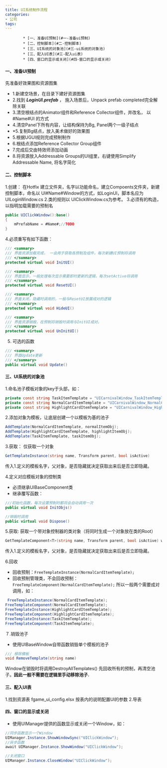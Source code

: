 ```yaml
---
title: UI系统制作流程
categories:
- 公司
tags: 
---
```


			* [一、准备UI预制](#一-准备ui预制)
			* [二、控制脚本](#二-控制脚本)
			* [三、UI系统的对象池](#三-ui系统的对象池)
			* [三、配入UI表](#三-配入ui表)
			* [四、窗口的显示或关闭](#四-窗口的显示或关闭)

#### 一、准备UI预制
先准备好效果图和资源图集
* 1.新建空场景，在目录下建好资源图集
* 2.找到 ***LoginUI.prefab*** ， 施入场景后，Unpack prefab completed完全解除关联
* 3.清空根结点的Animator组件和Reference Collector组件，并改名， 以 #Name#UI 的方式
* 4.清空Panel下所有内容，让结构保持为Bg, Panel两个一级子结点
*  *5.复制Bg结点，放入美术做好的效果图
* 5.根据UGUI规则完成预制制作
* 6.根结点添加Reference Collector Group组件
* 7.完成后交由特效师添加动画
* 8.将资源放入Addressable Groups的UI组里，右键使用Simplify Addressable Name, 将名字简化

#### 二、控制脚本
1.创建： 在Hotfix 建立文件夹，名字以功能命名，建立Compoents文件夹，新建控制脚本，命名以   UI#Name#Window的方式，如LoginUI，脚本名应为UILoginWindow.cs
2.类的规则以 UIClickWindow.cs为参考。
3.必须有的构造，以指明加载需要的预制名
```csharp
public UIClickWindow():base()
{
	mPrefabName = #Name#;//TODO
}
```
4.必须重写有如下函数：
```csharp
/// <summary>
/// 界面资源加载完成， 一会用于获取各预制及组件，每次新建UI预制将调用
/// </summary>
protected virtual void InitUI()

/// <summary>
/// 界面显示，一般处理每次显示需要即时更新的逻辑，每次setActive将调用
/// </summary>
protected virtual void ResetUI()

/// <summary>
/// 界面关闭，隐藏时调用的，一般与ResetUI放置成对的逻辑
/// </summary>
protected virtual void HideUI()

/// <summary>
/// 界面资源销毁，在预制将销毁时调用与InitUI成对。
/// </summary>
protected virtual void UnInitUI()
```

5. 可选的函数
```csharp
/// <summary>
/// 界面Update更新
/// </summary>
public virtual void Update()
```
#### 三、UI系统的对象池
1.命名池子模板对象的key于头部，如：
```csharp
private const string TaskItemTemplate = "UICarnivalWindow_TaskItemTemplate";
private const string NormalCardItemTemplate = "UICarnivalWindow_NormalCardItemTemplate";
private const string HighlightCardItemTemplate = "UICarnivalWindow_HighlightCardItemTemplate";
```
2.添加对象为模板，让底层创建一个以模板为基的池子
```csharp
AddTemplate(NormalCardItemTemplate, normalItemObj);
AddTemplate(HighlightCardItemTemplate, highlightItemObj);
AddTemplate(TaskItemTemplate, taskItemObj);
```

3.获取： 仅获取一个对象

```csharp
GetTemplateInstance(string name, Transform parent, bool isActive)
```
传入1.定义的模板名字，父对象，是否隐藏就决定获取出来后是否立即隐藏。

4.定义对应模板对象的控制类
* 必须继承UIBaseComponent类
* 继承覆写函数：
```csharp
///初始化函数，每次设置预制时都将会自动调用一次
public virtual void InitObjs()

//销毁时调用
public virtual void Dispose() 
```
5.获取: 获取一个带对象控制器的类对象（将同时生成一个对象放在类的Root）

```csharp
GetTemplateComponent<T>(string name, Transform parent, bool isActive) where T : UIBaseComponent
```
传入1.定义的模板名字，父对象，是否隐藏就决定获取出来后是否立即隐藏。

6.回收
* 回收预制：`FreeTemplateInstance(NormalCardItemTemplate);`
* 回收预制管理类，不会回收预制：`FreeTemplateComponent(NormalCardItemTemplate);`
所以一般两个需要成对调用，如：
```csharp
 FreeTemplateInstance(NormalCardItemTemplate);
FreeTemplateComponent(NormalCardItemTemplate);
FreeTemplateInstance(HighlightCardItemTemplate);
FreeTemplateComponent(HighlightCardItemTemplate);
FreeTemplateInstance(TaskItemTemplate);
FreeTemplateComponent(TaskItemTemplate);
```

７.销毁池子
* 使用UIBaseWindow自带函数销毁单个模板的池子
```csharp
/// 移除模板
void RemoveTemplate(string name)
```
Window在销毁时将调用DestroyAllTemplates() 先回收所有的预制，再清空池子。**因此一般不需要在逻辑里手动移除池子.**

#### 三、配入UI表

1.找到资源表 fgame_ui_config.elsx 按表内的说明配置UI的参数
2.导表

#### 四、窗口的显示或关闭

* 使用UIManager提供的函数显示或关闭一个Window，如：

```csharp
//同步函数显示一个Window
UIManager.Instance.ShowWindowSync("UIClickWindow");
//异步函数
await UIManager.Instance.ShowWindow("UIClickWindow");

//关闭窗口
UIManager.Instance.CloseWindow("UIClickWindow");

```
